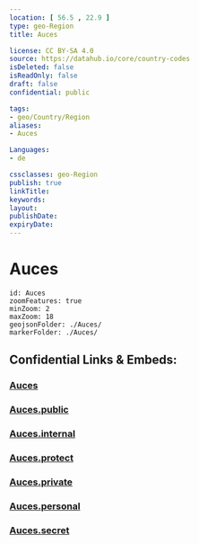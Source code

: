 ```yaml
---
location: [ 56.5 , 22.9 ] 
type: geo-Region
title: Auces

license: CC BY-SA 4.0
source: https://datahub.io/core/country-codes
isDeleted: false
isReadOnly: false
draft: false
confidential: public

tags:
- geo/Country/Region
aliases:
- Auces

Languages:
- de

cssclasses: geo-Region
publish: true
linkTitle: 
keywords: 
layout: 
publishDate: 
expiryDate: 
---
```


# Auces

```leaflet
id: Auces
zoomFeatures: true 
minZoom: 2 
maxZoom: 18
geojsonFolder: ./Auces/
markerFolder: ./Auces/
```


## Confidential Links & Embeds: 

### [Auces](/_Standards/Earth/Continent/Europe/Europe~North/Latvia/Counties/Auces.md) 

### [Auces.public](/_public/Earth/Continent/Europe/Europe~North/Latvia/Counties/Auces.public.md) 

### [Auces.internal](/_internal/Earth/Continent/Europe/Europe~North/Latvia/Counties/Auces.internal.md) 

### [Auces.protect](/_protect/Earth/Continent/Europe/Europe~North/Latvia/Counties/Auces.protect.md) 

### [Auces.private](/_private/Earth/Continent/Europe/Europe~North/Latvia/Counties/Auces.private.md) 

### [Auces.personal](/_personal/Earth/Continent/Europe/Europe~North/Latvia/Counties/Auces.personal.md) 

### [Auces.secret](/_secret/Earth/Continent/Europe/Europe~North/Latvia/Counties/Auces.secret.md)

